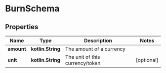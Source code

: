 
# BurnSchema

## Properties
Name | Type | Description | Notes
------------ | ------------- | ------------- | -------------
**amount** | **kotlin.String** | The amount of a currency | 
**unit** | **kotlin.String** | The unit of this currency/token |  [optional]



